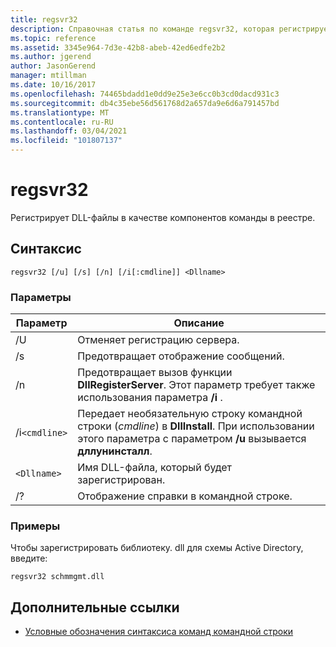 ```yaml
---
title: regsvr32
description: Справочная статья по команде regsvr32, которая регистрирует DLL-файлы как компоненты команды в реестре.
ms.topic: reference
ms.assetid: 3345e964-7d3e-42b8-abeb-42ed6edfe2b2
ms.author: jgerend
author: JasonGerend
manager: mtillman
ms.date: 10/16/2017
ms.openlocfilehash: 74465bdadd1e0dd9e25e3e6cc0b3cd0dacd931c3
ms.sourcegitcommit: db4c35ebe56d561768d2a657da9e6d6a791457bd
ms.translationtype: MT
ms.contentlocale: ru-RU
ms.lasthandoff: 03/04/2021
ms.locfileid: "101807137"
---
```

# <a name="regsvr32"></a>regsvr32

Регистрирует DLL-файлы в качестве компонентов команды в реестре.

## <a name="syntax"></a>Синтаксис

```
regsvr32 [/u] [/s] [/n] [/i[:cmdline]] <Dllname>
```

### <a name="parameters"></a>Параметры

| Параметр | Описание |
|--|--|
| /U | Отменяет регистрацию сервера. |
| /s | Предотвращает отображение сообщений. |
| /n | Предотвращает вызов функции **DllRegisterServer**. Этот параметр требует также использования параметра **/i** . |
| /i`<cmdline>` | Передает необязательную строку командной строки (*cmdline*) в **DllInstall**. При использовании этого параметра с параметром **/u** вызывается **дллунинсталл**. |
| `<Dllname>` | Имя DLL-файла, который будет зарегистрирован. |
| /? | Отображение справки в командной строке. |

### <a name="examples"></a>Примеры

Чтобы зарегистрировать библиотеку. dll для схемы Active Directory, введите:

```
regsvr32 schmmgmt.dll
```

## <a name="additional-references"></a>Дополнительные ссылки

- [Условные обозначения синтаксиса команд командной строки](command-line-syntax-key.md)
